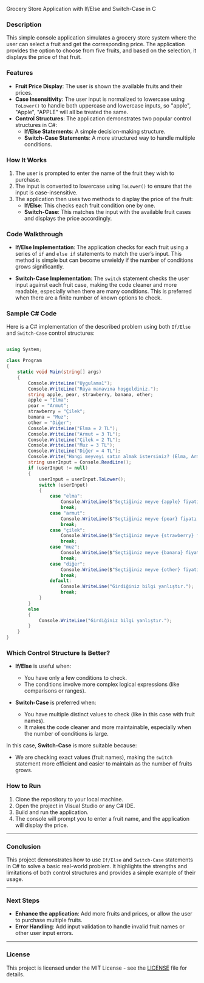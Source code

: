 
Grocery Store Application with If/Else and Switch-Case in C

### Description

This simple console application simulates a grocery store system where the user can select a fruit and get the corresponding price. The application provides the option to choose from five fruits, and based on the selection, it displays the price of that fruit.

### Features
- **Fruit Price Display**: The user is shown the available fruits and their prices.
- **Case Insensitivity**: The user input is normalized to lowercase using `ToLower()` to handle both uppercase and lowercase inputs, so "apple", "Apple", "APPLE" will all be treated the same.
- **Control Structures**: The application demonstrates two popular control structures in C#:
  - **If/Else Statements**: A simple decision-making structure.
  - **Switch-Case Statements**: A more structured way to handle multiple conditions.

### How It Works
1. The user is prompted to enter the name of the fruit they wish to purchase.
2. The input is converted to lowercase using `ToLower()` to ensure that the input is case-insensitive.
3. The application then uses two methods to display the price of the fruit:
   - **If/Else**: This checks each fruit condition one by one.
   - **Switch-Case**: This matches the input with the available fruit cases and displays the price accordingly.

### Code Walkthrough
- **If/Else Implementation**: 
  The application checks for each fruit using a series of `if` and `else if` statements to match the user’s input. This method is simple but can become unwieldy if the number of conditions grows significantly.
  
- **Switch-Case Implementation**:
  The `switch` statement checks the user input against each fruit case, making the code cleaner and more readable, especially when there are many conditions. This is preferred when there are a finite number of known options to check.


### Sample C# Code

Here is a C# implementation of the described problem using both `If/Else` and `Switch-Case` control structures:

```csharp

using System;

class Program
{
    static void Main(string[] args)
    {
        Console.WriteLine("Uygulama1");
        Console.WriteLine("Rüya manavına hoşgeldiniz.");
        string apple, pear, strawberry, banana, other;
        apple = "Elma";
        pear = "Armut";
        strawberry = "Çilek";
        banana = "Muz";
        other = "Diğer";
        Console.WriteLine("Elma = 2 TL");
        Console.WriteLine("Armut = 3 TL");
        Console.WriteLine("Çilek = 2 TL");
        Console.WriteLine("Muz = 3 TL");
        Console.WriteLine("Diğer = 4 TL");
        Console.Write("Hangi meyveyi satın almak istersiniz? (Elma, Armut, Çilek, Muz, Diğer)");
        string userInput = Console.ReadLine();
        if (userInput != null)
        {
            userInput = userInput.ToLower();
            switch (userInput)
            {
                case "elma":
                    Console.WriteLine($"Seçtiğiniz meyve {apple} fiyatı: 2 TL");
                    break;
                case "armut":
                    Console.WriteLine($"Seçtiğiniz meyve {pear} fiyatı 3 TL");
                    break;
                case "çilek":
                    Console.WriteLine($"Seçtiğiniz meyve {strawberry} fiyatı 2 TL");
                    break;
                case "muz":
                    Console.WriteLine($"Seçtiğiniz meyve {banana} fiyatı 3 TL");
                    break;
                case "diğer":
                    Console.WriteLine($"Seçtiğiniz meyve {other} fiyatı 4 TL");
                    break;
                default:
                    Console.WriteLine("Girdiğiniz bilgi yanlıştır.");
                    break;
            }
        }
        else
        {
            Console.WriteLine("Girdiğiniz bilgi yanlıştır.");
        }
    }
}
```

### Which Control Structure Is Better?

- **If/Else** is useful when:
  - You have only a few conditions to check.
  - The conditions involve more complex logical expressions (like comparisons or ranges).
  
- **Switch-Case** is preferred when:
  - You have multiple distinct values to check (like in this case with fruit names).
  - It makes the code cleaner and more maintainable, especially when the number of conditions is large.

In this case, **Switch-Case** is more suitable because:
- We are checking exact values (fruit names), making the `switch` statement more efficient and easier to maintain as the number of fruits grows.

### How to Run
1. Clone the repository to your local machine.
2. Open the project in Visual Studio or any C# IDE.
3. Build and run the application.
4. The console will prompt you to enter a fruit name, and the application will display the price.

---

### Conclusion
This project demonstrates how to use `If/Else` and `Switch-Case` statements in C# to solve a basic real-world problem. It highlights the strengths and limitations of both control structures and provides a simple example of their usage.

---

### Next Steps
- **Enhance the application**: Add more fruits and prices, or allow the user to purchase multiple fruits.
- **Error Handling**: Add input validation to handle invalid fruit names or other user input errors.

---

### License
This project is licensed under the MIT License - see the [LICENSE](LICENSE) file for details.
